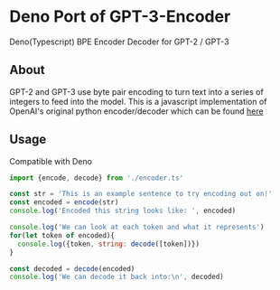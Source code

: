 # Deno Port of GPT-3-Encoder
Deno(Typescript) BPE Encoder Decoder for GPT-2 / GPT-3
## About
GPT-2 and GPT-3 use byte pair encoding to turn text into a series of integers to feed into the model. This is a javascript implementation of OpenAI's original python encoder/decoder which can be found [here](https://github.com/openai/gpt-2)


## Usage

Compatible with Deno

```js
import {encode, decode} from './encoder.ts'

const str = 'This is an example sentence to try encoding out on!'
const encoded = encode(str)
console.log('Encoded this string looks like: ', encoded)

console.log('We can look at each token and what it represents')
for(let token of encoded){
  console.log({token, string: decode([token])})
}

const decoded = decode(encoded)
console.log('We can decode it back into:\n', decoded)

```


